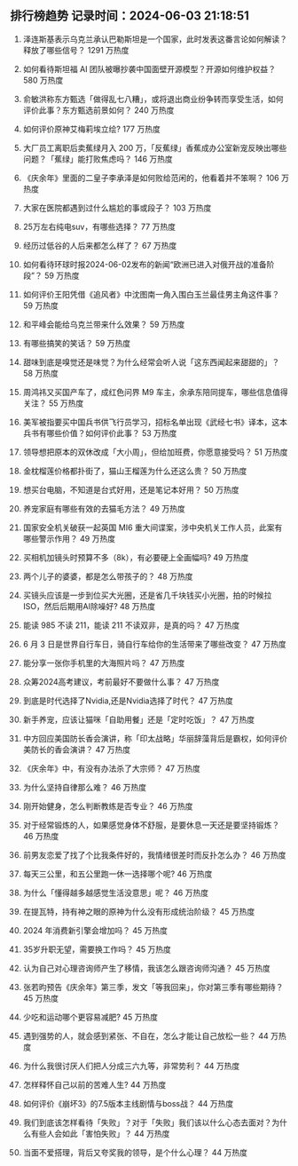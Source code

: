 
## 排行榜趋势 记录时间：2024-06-03 21:18:51
  
  1. 泽连斯基表示乌克兰承认巴勒斯坦是一个国家，此时发表这番言论如何解读？释放了哪些信号？ 1291 万热度
    
  2. 如何看待斯坦福 AI 团队被曝抄袭中国面壁开源模型？开源如何维护权益？ 580 万热度
    
  3. 俞敏洪称东方甄选「做得乱七八糟」，或将退出商业纷争转而享受生活，如何评价此事？东方甄选前景如何？ 240 万热度
    
  4. 如何评价原神艾梅莉埃立绘? 177 万热度
    
  5. 大厂员工离职后卖蕉绿月入 200 万，「反蕉绿」香蕉成办公室新宠反映出哪些问题？「蕉绿」能打败焦虑吗？ 146 万热度
    
  6. 《庆余年》里面的二皇子李承泽是如何败给范闲的，他看着并不笨啊？ 106 万热度
    
  7. 大家在医院都遇到过什么尴尬的事或段子？ 103 万热度
    
  8. 25万左右纯电suv，有哪些选择？ 77 万热度
    
  9. 经历过低谷的人后来都怎么样了？ 67 万热度
    
  10. 如何看待环球时报2024-06-02发布的新闻“欧洲已进入对俄开战的准备阶段”？ 59 万热度
    
  11. 如何评价王阳凭借《追风者》中沈图南一角入围白玉兰最佳男主角这件事？ 59 万热度
    
  12. 和平峰会能给乌克兰带来什么效果？ 59 万热度
    
  13. 有哪些搞笑的笑话？ 59 万热度
    
  14. 甜味到底是嗅觉还是味觉？为什么经常会听人说「这东西闻起来甜甜的」？ 58 万热度
    
  15. 周鸿祎又买国产车了，成红色问界 M9 车主，余承东陪同提车，哪些信息值得关注？ 55 万热度
    
  16. 美军被指要买中国兵书供飞行员学习，招标名单出现《武经七书》译本，这本兵书有哪些价值？如何评价此事？ 53 万热度
    
  17. 领导想把原本的双休改成「大小周」，但给加班费，你愿意接受吗？ 51 万热度
    
  18. 金枕榴莲价格都扑街了，猫山王榴莲为什么还这么贵？ 50 万热度
    
  19. 想买台电脑，不知道是台式好用，还是笔记本好用？ 50 万热度
    
  20. 养宠家庭有哪些有效的去猫毛方法？ 49 万热度
    
  21. 国家安全机关破获一起英国 MI6 重大间谍案，涉中央机关工作人员，此案有哪些警示作用？ 49 万热度
    
  22. 买相机加镜头时预算不多（8k），有必要硬上全画幅吗? 49 万热度
    
  23. 两个儿子的婆婆，都是怎么带孩子的？ 48 万热度
    
  24. 买镜头应该是一步到位买大光圈，还是省几千块钱买小光圈，拍的时候拉ISO，然后后期用AI除噪好? 48 万热度
    
  25. 能读 985 不读 211，能读 211 不读双非，是真的吗？ 47 万热度
    
  26. 6 月 3 日是世界自行车日，骑自行车给你的生活带来了哪些改变？ 47 万热度
    
  27. 能分享一张你手机里的大海照片吗？ 47 万热度
    
  28. 众筹2024高考建议，考前最好不要做什么事？ 47 万热度
    
  29. 到底是时代选择了Nvidia,还是Nvidia选择了时代？ 47 万热度
    
  30. 新手养宠，应该让猫咪「自助用餐」还是「定时吃饭」？ 47 万热度
    
  31. 中方回应美国防长香会演讲，称「印太战略」华丽辞藻背后是霸权，如何评价美防长的香会演讲？ 47 万热度
    
  32. 《庆余年》中，有没有办法杀了大宗师？ 47 万热度
    
  33. 为什么坚持自律那么难？ 46 万热度
    
  34. 刚开始健身，怎么判断教练是否专业？ 46 万热度
    
  35. 对于经常锻炼的人，如果感觉身体不舒服，是要休息一天还是要坚持锻炼？ 46 万热度
    
  36. 前男友恋爱了找了个比我条件好的，我情绪很差时而反扑怎么办？ 46 万热度
    
  37. 每天三公里，和五公里跑一休一选择哪个呢? 46 万热度
    
  38. 为什么「懂得越多越感觉生活没意思」呢？ 46 万热度
    
  39. 在提瓦特，持有神之眼的原神为什么没有形成统治阶级？ 45 万热度
    
  40. 2024 年消费新引擎会增加吗？ 45 万热度
    
  41. 35岁升职无望，需要换工作吗？ 45 万热度
    
  42. 认为自己对心理咨询师产生了移情，我该怎么跟咨询师沟通？ 45 万热度
    
  43. 张若昀预告《庆余年》第三季，发文「等我回来」，你对第三季有哪些期待？ 45 万热度
    
  44. 少吃和运动哪个更容易减肥? 45 万热度
    
  45. 遇到强势的人，就会感到紧张、不自在，怎么才能让自己放松一些？ 44 万热度
    
  46. 为什么我很讨厌人们把人分成三六九等，非常势利？ 44 万热度
    
  47. 怎样释怀自己以前的苦难人生? 44 万热度
    
  48. 如何评价《崩坏3》的7.5版本主线剧情与boss战？ 44 万热度
    
  49. 我们到底该怎样看待「失败」？对于「失败」我们该以什么心态去面对？为什么有些人会如此「害怕失败」？ 44 万热度
    
  50. 当面不爱搭理，背后又夸奖我的领导，是个什么心理？ 44 万热度
    